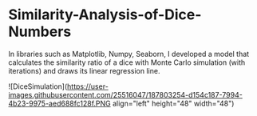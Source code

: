 # Similarity-Analysis-of-Dice-Numbers
In libraries such as Matplotlib, Numpy, Seaborn, I developed a model that calculates the similarity ratio of a dice with Monte Carlo simulation (with iterations) and draws its linear regression line.


![DiceSimulation](https://user-images.githubusercontent.com/25516047/187803254-d154c187-7994-4b23-9975-aed688fc128f.PNG align="left" height="48" width="48")

